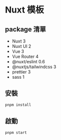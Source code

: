 # Nuxt 模板

## package 清單

- Nuxt 3
- Nuxt UI 2
- Vue 3
- Vue Router 4
- @nuxt/eslint 0.6
- @nuxtjs/tailwindcss 3
- prettier 3
- sass 1

## 安裝

```bash
pnpm install
```

## 啟動

```bash
pnpm start
```
